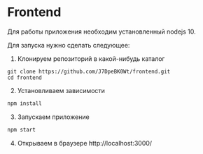 # Frontend

Для работы приложения необходим установленный nodejs 10.

Для запуска нужно сделать следующее:

1) Клонируем репозиторий в какой-нибудь каталог

```
git clone https://github.com/J7DpeBK0Wt/frontend.git
cd frontend
```

2) Установливаем зависимости

```bash
npm install
```

3) Запускаем приложение

```bash
npm start
```

4) Открываем в браузере http://localhost:3000/
